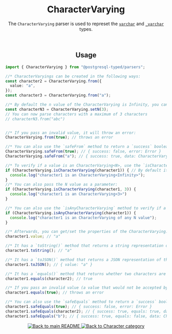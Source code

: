 <h1 align="center">
	CharacterVarying
</h1>
<p align="center">
  The <code>CharacterVarying</code> parser is used to represet the <a href="https://www.postgresql.org/docs/current/datatype-character.html"><code>varchar</code></a> and <a href="https://www.postgresql.org/docs/current/datatype-character.html"><code>_varchar</code></a> types.
</p>
<br/>

<!-- Usage -->
<h2 align="center">
	Usage
</h2>

```ts
import { CharacterVarying } from "@postgresql-typed/parsers";

//* CharacterVaryings can be created in the following ways:
const character2 = CharacterVarying.from({
  value: "a",
});
const character3 = CharacterVarying.from("a");

//* By default the n value of the CharacterVarying is Infinity, you can use the `setN` method to customize this:
const characterN3 = CharacterVarying.setN(3);
// You can now parse characters with a maximum of 3 characters
// characterN3.from("abc")


//* If you pass an invalid value, it will throw an error:
CharacterVarying.from(true); // throws an error

//* You can also use the `safeFrom` method to return a `success` boolean instead of throwing an error:
CharacterVarying.safeFrom(true); // { success: false, error: Error }
CharacterVarying.safeFrom("a"); // { success: true, data: CharacterVarying<Infinity>("a") }

//* To verify if a value is an CharacterVarying<N>, use the `isCharacterVarying<N>` method:
if (CharacterVarying.isCharacterVarying(character1)) { // By default it uses the N value of the CharacterVarying (in this case Infinity)
  console.log("character1 is an CharacterVarying<Infinity>");
}
//* You can also pass the N value as a parameter:
if (CharacterVarying.isCharacterVarying(character1, 3)) {
  console.log("character1 is an CharacterVarying<3>")
}

//* You can also use the `isAnyCharacterVarying` method to verify if a value is an CharacterVarying of any N value:
if (CharacterVarying.isAnyCharacterVarying(character1)) {
  console.log("character1 is an CharacterVarying of any N value");
}

//* Afterwards, you can get/set the properties of the CharacterVarying:
character1.value; // "a"

//* It has a `toString()` method that returns a string representation of the CharacterVarying:
character1.toString(); // "a"

//* It has a `toJSON()` method that returns a JSON representation of the CharacterVarying:
character1.toJSON(); // { value: "a" }

//* It has a `equals()` method that returns whether two characters are equal:
character1.equals(character2); // true

//* If you pass an invalid value (a value that would not be accepted by the `from` method), it will throw an error:
character1.equals(true); // throws an error

//* You can also use the `safeEquals` method to return a `success` boolean instead of throwing an error:
character1.safeEquals(true); // { success: false, error: Error }
character1.safeEquals(character2); // { success: true, equals: true, data: character2 }
character1.safeEquals("b"); // { success: true, equals: false, data: CharacterVarying("b") }
```

<p align="center">
  <!-- Back to main README button -->
  <a href="../../README.md">
    <img src="https://img.shields.io/badge/-Back%20to%20main%20README-blue" alt="Back to main README" />
  </a>
  <!-- Back to category button -->
  <a href="./CharacterCategory.md">
    <img src="https://img.shields.io/badge/-Back%20to%20Character%20category-blue" alt="Back to Character category" />
  </a>
</p>